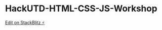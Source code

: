 # HackUTD-HTML-CSS-JS-Workshop

[Edit on StackBlitz ⚡️](https://stackblitz.com/edit/web-platform-pisq35)